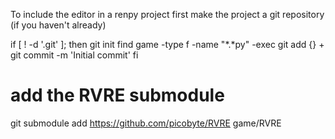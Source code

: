 To include the editor in a renpy project first make the project a git repository (if you haven't already)

if [ ! -d '.git' ]; then
  git init
  find game -type f -name "*.*py" -exec git add {} \+
  git commit -m 'Initial commit'
fi

# add the RVRE submodule
git submodule add https://github.com/picobyte/RVRE game/RVRE


